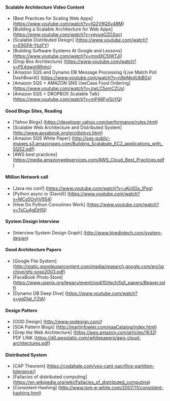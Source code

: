 
#### Scalable Architecture Video Content
- [Best Practices for Scaling Web Apps] (https://www.youtube.com/watch?v=tQ2V9QSv48M)
- [Building a Scalable Architecture for Web Apps] (https://www.youtube.com/watch?v=yeyugGZO2qc)
- [Scalable Distributed Design] (https://www.youtube.com/watch?v=E9GFA-YkzFY)
- [Building Software Systems At Google and Lessons] (https://www.youtube.com/watch?v=modXC5IWTJI)
- [Drop Box Architecture] (https://www.youtube.com/watch?v=PE4gwstWhmc)
- [Amazon SQS and Dynamo DB Message Processing (Live Match Poll DashBoard)] (https://www.youtube.com/watch?v=n9pMxdUbBGs)
- [Amazon SQS + AMAZON SNS UseCase Food Ordering] (https://www.youtube.com/watch?v=zwLC5xmCZUs)
- [Amazon SQS + DROPBOX Scalable Talk] (https://www.youtube.com/watch?v=mP46FviScYQ)

#### Good Blogs Sites, Reading
- [Yahoo Blogs] (https://developer.yahoo.com/performance/rules.html)
- [Scalable Web Architecture and Distributed System] (http://www.aosabook.org/en/distsys.html)
- [Amazon SQS White Paper] (http://sqs-public-images.s3.amazonaws.com/Building_Scalabale_EC2_applications_with_SQS2.pdf)
- [AWS best practices] (https://media.amazonwebservices.com/AWS_Cloud_Best_Practices.pdf)

#### Million Network call
- [Java nio conf] (https://www.youtube.com/watch?v=uKc0Gx_lPsg)
- [Python async io (David)] (https://www.youtube.com/watch?v=MCs5OvhV9S4)
- [How Do Python Coroutines Work] (https://www.youtube.com/watch?v=7sCu4gEjH5I)

#### System Design Interview
- [Interview System Design Graph] (http://www.hiredintech.com/system-design)

#### Good Architecture Papers
- [Google File System] (http://static.googleusercontent.com/media/research.google.com/en//archive/gfs-sosp2003.pdf)
- [FaceBook Photo Store] (https://www.usenix.org/legacy/event/osdi10/tech/full_papers/Beaver.pdf)
- [Dynamo DB Deep Dive] (https://www.youtube.com/watch?v=ggDIat_FZtA)

#### Design Pattern
- [OOD Design] (http://www.oodesign.com/)
- [SOA Pattern Blogs] (http://martinfowler.com/eaaCatalog/index.html)
- [Grep the Web Architecture] (https://aws.amazon.com/articles/1632) PDF LINK (https://d0.awsstatic.com/whitepapers/aws-cloud-architectures.pdf)



#### Distributed System
- [CAP Theorem] (https://codahale.com/you-cant-sacrifice-partition-tolerance/)
- [Fallacies of distributed computing] (https://en.wikipedia.org/wiki/Fallacies_of_distributed_computing)
- [Consistent Hashing] (http://www.tom-e-white.com/2007/11/consistent-hashing.html)
